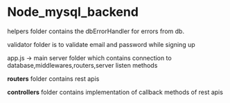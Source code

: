 # Node_mysql_backend
helpers folder contains the dbErrorHandler for errors from db.

validator folder is to validate email and password while signing up

app.js -> main server folder which contains connection to database,middlewares,routers,server listen methods

**routers** folder contains rest apis

**controllers** folder contains implementation of callback methods of rest apis
